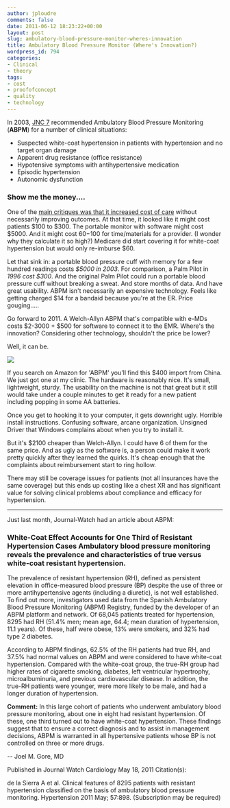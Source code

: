 ```yaml
---
author: jploudre
comments: false
date: 2011-06-12 18:23:22+00:00
layout: post
slug: ambulatory-blood-pressure-monitor-wheres-innovation
title: Ambulatory Blood Pressure Monitor (Where's Innovation?)
wordpress_id: 794
categories:
- Clinical
- theory
tags:
- cost
- proofofconcept
- quality
- technology
---
```


In 2003, [JNC 7](http://www.nhlbi.nih.gov/guidelines/hypertension/) recommended Ambulatory Blood Pressure Monitoring (**ABPM**) for a number of clinical situations:

* Suspected white-coat hypertension in patients with hypertension and no target organ damage
* Apparent drug resistance (office resistance)
* Hypotensive symptoms with antihypertensive medication
* Episodic hypertension
* Autonomic dysfunction

### Show me the money....

One of the [main critiques was that it increased cost of care](http://www.aafp.org/afp/2003/0601/p2343.html) without necessarily improving outcomes. At that time, it looked like it might cost patients $100 to $300. The portable monitor with software might cost $5000. And it might cost $60-$100 for time/materials for a provider. (I wonder why they calculate it so high?) Medicare did start covering it for white-coat hypertension but would only re-imburse $60.

Let that sink in: a portable blood pressure cuff with memory for a few hundred readings costs *$5000 in 2003*. For comparison, a Palm Pilot in *1996 cost $300*. And the original Palm Pilot could run a portable blood pressure cuff without breaking a sweat. And store months of data. And have great usability. ABPM isn't necessarily an expensive technology. Feels like getting charged $14 for a bandaid because you're at the ER. Price gouging.....

Go forward to 2011.  A Welch-Allyn ABPM that's compatible with e-MDs costs $2-3000 + $500 for software to connect it to the EMR. Where's the innovation? Considering other technology, shouldn't the price be lower?

Well, it can be.

![](http://unchart.com/wp-content/uploads/2011/06/abpm50.jpg)

If you search on Amazon for 'ABPM' you'll find this $400 import from China. We just got one at my clinic. The hardware is reasonably nice. It's small, lightweight, sturdy. The usability on the machine is not that great but it still would take under a couple minutes to get it ready for a new patient including popping in some AA batteries.

Once you get to hooking it to your computer, it gets downright ugly. Horrible install instructions. Confusing software, arcane organization. Unsigned Driver that Windows complains about when you try to install it.

But it's $2100 cheaper than Welch-Allyn. I could have 6 of them for the same price. And as ugly as the software is, a person could make it work pretty quickly after they learned the quirks. It's cheap enough that the complaints about reimbursement start to ring hollow.

There may still be coverage issues for patients (not all insurances have the same coverage) but this ends up costing like a chest XR and has significant value for solving clinical problems about compliance and efficacy for hypertension.

---------------------

Just last month, Journal-Watch had an article about ABPM:

### White-Coat Effect Accounts for One Third of Resistant Hypertension Cases Ambulatory blood pressure monitoring reveals the prevalence and characteristics of true versus white-coat resistant hypertension.

The prevalence of resistant hypertension (RH), defined as persistent
elevation in office-measured blood pressure (BP) despite the use of three
or more antihypertensive agents (including a diuretic), is not well
established. To find out more, investigators used data from the Spanish
Ambulatory Blood Pressure Monitoring (ABPM) Registry, funded by the
developer of an ABPM platform and network. Of 68,045 patients treated for
hypertension, 8295 had RH (51.4% men; mean age, 64.4; mean duration of
hypertension, 11.1 years). Of these, half were obese, 13% were smokers, and
32% had type 2 diabetes.

According to ABPM findings, 62.5% of the RH patients had true RH, and 37.5%
had normal values on ABPM and were considered to have white-coat
hypertension. Compared with the white-coat group, the true-RH group had
higher rates of cigarette smoking, diabetes, left ventricular hypertrophy,
microalbuminuria, and previous cardiovascular disease. In addition, the
true-RH patients were younger, were more likely to be male, and had a
longer duration of hypertension.

**Comment:** In this large cohort of patients who underwent ambulatory blood
pressure monitoring, about one in eight had resistant hypertension. Of
these, one third turned out to have white-coat hypertension. These findings
suggest that to ensure a correct diagnosis and to assist in management
decisions, ABPM is warranted in all hypertensive patients whose BP is not
controlled on three or more drugs.

-- Joel M. Gore, MD

Published in Journal Watch Cardiology May 18, 2011 Citation(s):

de la Sierra A et al. Clinical features of 8295 patients with resistant
hypertension classified on the basis of ambulatory blood pressure
monitoring. Hypertension 2011 May; 57:898. (Subscription may be required)
